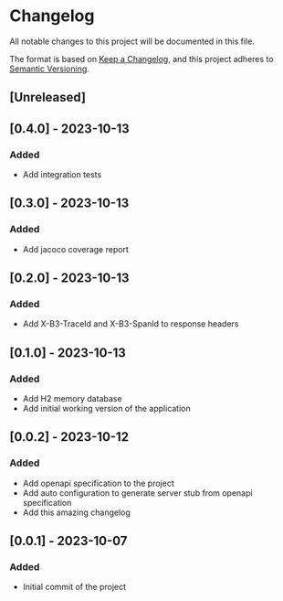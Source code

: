 # Changelog

All notable changes to this project will be documented in this file.

The format is based on [Keep a Changelog](https://keepachangelog.com/en/1.0.0/),
and this project adheres to [Semantic Versioning](https://semver.org/spec/v2.0.0.html).

## [Unreleased]

## [0.4.0] - 2023-10-13

### Added

- Add integration tests

## [0.3.0] - 2023-10-13

### Added

- Add jacoco coverage report

## [0.2.0] - 2023-10-13

### Added

- Add X-B3-TraceId and X-B3-SpanId to response headers


## [0.1.0] - 2023-10-13

### Added

- Add H2 memory database
- Add initial working version of the application

## [0.0.2] - 2023-10-12

### Added

- Add openapi specification to the project
- Add auto configuration to generate server stub from openapi specification
- Add this amazing changelog

## [0.0.1] - 2023-10-07

### Added

- Initial commit of the project